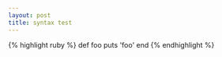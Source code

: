 ```yaml
---
layout: post
title: syntax test
---
```

{% highlight ruby %}
def foo
  puts 'foo'
end
{% endhighlight %}
